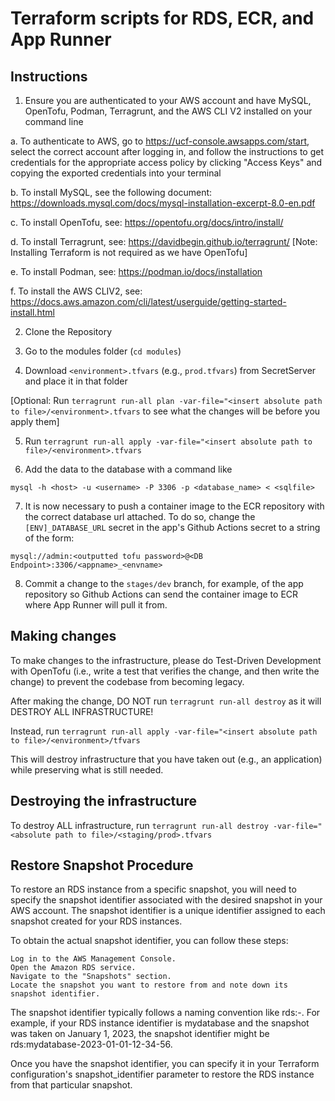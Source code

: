 # Terraform scripts for RDS, ECR, and App Runner


## Instructions

1. Ensure you are authenticated to your AWS account and have MySQL, OpenTofu, Podman, Terragrunt, and the AWS CLI V2 installed on your command line

a. To authenticate to AWS, go to https://ucf-console.awsapps.com/start, select the correct account after logging in, and follow the instructions to get credentials for the appropriate access policy by clicking "Access Keys" and copying the exported credentials into your terminal

b. To install MySQL, see the following document: https://downloads.mysql.com/docs/mysql-installation-excerpt-8.0-en.pdf

c. To install OpenTofu, see: https://opentofu.org/docs/intro/install/

d. To install Terragrunt, see: https://davidbegin.github.io/terragrunt/ [Note: Installing Terraform is not required as we have OpenTofu]

e. To install Podman, see: https://podman.io/docs/installation

f. To install the AWS CLIV2, see: https://docs.aws.amazon.com/cli/latest/userguide/getting-started-install.html

2. Clone the Repository

3. Go to the modules folder (`cd modules`) 

4. Download `<environment>.tfvars` (e.g., `prod.tfvars`) from SecretServer and place it in that folder

[Optional: Run `terragrunt run-all plan -var-file="<insert absolute path to file>/<environment>.tfvars` to see what the changes will be before you apply them]

5. Run `terragrunt run-all apply -var-file="<insert absolute path to file>/<environment>.tfvars`

6. Add the data to the database with a command like

`mysql -h <host> -u <username> -P 3306 -p <database_name> < <sqlfile>`

7. It is now necessary to push a container image to the ECR repository with the correct database url attached. To do so, change the `[ENV]_DATABASE_URL` secret in the app's Github Actions secret to a string of the form:

`mysql://admin:<outputted tofu password>@<DB Endpoint>:3306/<appname>_<envname>`

8. Commit a change to the `stages/dev` branch, for example, of the app repository so Github Actions can send the container image to ECR where App Runner will pull it from.

## Making changes

To make changes to the infrastructure, please do Test-Driven Development with OpenTofu (i.e., write a test that verifies the change, and then write the change) to prevent the codebase from becoming legacy.

After making the change, DO NOT run `terragrunt run-all destroy` as it will DESTROY ALL INFRASTRUCTURE! 

Instead, run `terragrunt run-all apply -var-file="<insert absolute path to file>/<environment>/tfvars`

This will destroy infrastructure that you have taken out (e.g., an application) while preserving what is still needed.

## Destroying the infrastructure

To destroy ALL infrastructure, run `terragrunt run-all destroy -var-file="<absolute path to file>/<staging/prod>.tfvars`

## Restore Snapshot Procedure

To restore an RDS instance from a specific snapshot, you will need to specify the snapshot identifier associated with the desired snapshot in your AWS account. The snapshot identifier is a unique identifier assigned to each snapshot created for your RDS instances.

To obtain the actual snapshot identifier, you can follow these steps:

    Log in to the AWS Management Console.
    Open the Amazon RDS service.
    Navigate to the "Snapshots" section.
    Locate the snapshot you want to restore from and note down its snapshot identifier.

The snapshot identifier typically follows a naming convention like rds:-. For example, if your RDS instance identifier is mydatabase and the snapshot was taken on January 1, 2023, the snapshot identifier might be rds:mydatabase-2023-01-01-12-34-56.

Once you have the snapshot identifier, you can specify it in your Terraform configuration's snapshot_identifier parameter to restore the RDS instance from that particular snapshot.
